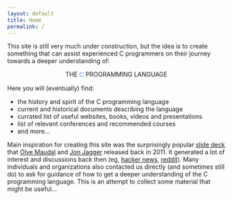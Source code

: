 ```yaml
---
layout: default
title: Home
permalink: /
---
```


This site is still very much under construction, but the idea is to create something that can assist experienced C programmers on their journey towards a deeper understanding of:

<center>THE <span style="font-family: 'Archivo Black', sans-serif; color: cornflowerblue; font-size: 1.1em">C</span> PROGRAMMING LANGUAGE</center>

<p/>
Here you will (eventually) find:

- the history and spirit of the C programming language
- current and historical documents describing the language
- currated list of useful websites, books, videos and presentations
- list of relevant conferences and recommended courses
- and more...

Main inspiration for creating this site was the surprisingly popular [slide deck](https://www.slideshare.net/olvemaudal/deep-c) that [Olve Maudal](https://olvemaudal.com) and [Jon Jagger](http://jonjagger.blogspot.com/) released back in 2011. It generated a lot of interest and discussions back then (eg, [hacker news](https://news.ycombinator.com/item?id=3093323), [reddit](https://www.reddit.com/r/programming/comments/l6yn1/deep_c_and_c_slides/)). Many individuals and organizations also contacted us directly (and sometimes still do) to ask for guidance of how to get a deeper understanding of the C programming language. This is an attempt to collect some material that might be useful...
